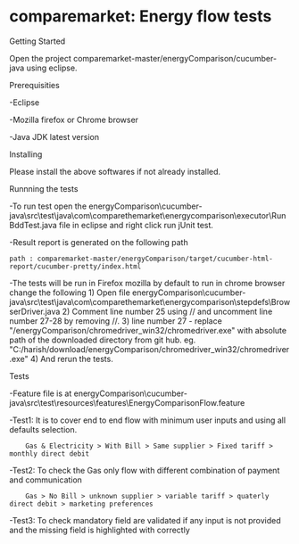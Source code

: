 # comparemarket: Energy flow tests

Getting Started

Open the project comparemarket-master/energyComparison/cucumber-java using eclipse.


Prerequisities

-Eclipse

-Mozilla firefox or Chrome browser

-Java JDK latest version


Installing

Please install the above softwares if not already installed.


Runnning the tests

-To run test open the energyComparison\cucumber-java\src\test\java\com\comparethemarket\energycomparison\executor\RunBddTest.java file in eclipse 
 and right click run jUnit test.

-Result report is generated on the following path

	path : comparemarket-master/energyComparison/target/cucumber-html-report/cucumber-pretty/index.html

-The tests will be run in Firefox mozilla by default to run in chrome browser change the following
	1) Open file energyComparison\cucumber-java\src\test\java\com\comparethemarket\energycomparison\stepdefs\BrowserDriver.java
	2) Comment line number 25 using // and uncomment line number 27-28 by removing //.
	3) line number 27 - replace "<PathToChromedriver>/energyComparison/chromedriver_win32/chromedriver.exe"
	   with absolute path of the downloaded directory from git hub.
	         eg. "C:/harish/download/energyComparison/chromedriver_win32/chromedriver.exe"
	4) And rerun the tests.
	
  
Tests

-Feature file is at energyComparison\cucumber-java\src\test\resources\features\EnergyComparisonFlow.feature

-Test1: It is to cover end to end flow with minimum user inputs and using all defaults selection.

        Gas & Electricity > With Bill > Same supplier > Fixed tariff > monthly direct debit
	
-Test2: To check the Gas only flow with different combination of payment and communication

        Gas > No Bill > unknown supplier > variable tariff > quaterly direct debit > marketing preferences
	
-Test3: To check mandatory field are validated if any input is not provided and the missing field is highlighted with correctly
